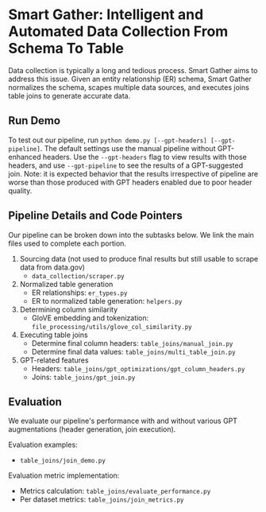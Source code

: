 # Smart Gather: Intelligent and Automated Data Collection From Schema To Table

Data collection is typically a long and tedious process. Smart Gather aims to address this issue.  Given an entity relationship (ER) schema, Smart Gather normalizes the schema, scapes multiple data sources, and executes joins table joins to generate accurate data.

## Run Demo
To test out our pipeline, run `python demo.py [--gpt-headers] [--gpt-pipeline]`. The default settings use the manual pipeline without GPT-enhanced headers. Use the `--gpt-headers` flag to view results with those headers, and use `--gpt-pipeline` to see the results of a GPT-suggested join.
Note: it is expected behavior that the results irrespective of pipeline are worse than those produced with GPT headers enabled due to poor header quality.

## Pipeline Details and Code Pointers
Our pipeline can be broken down into the subtasks below.  We link the main files used to complete each portion.
1. Sourcing data (not used to produce final results but still usable to scrape data from data.gov)
   - `data_collection/scraper.py`
2. Normalized table generation
   - ER relationships: `er_types.py`
   - ER to normalized table generation: `helpers.py`
3. Determining column similarity
   - GloVE embedding and tokenization: `file_processing/utils/glove_col_similarity.py`
4. Executing table joins
   - Determine final column headers: `table_joins/manual_join.py`
   - Determine final data values: `table_joins/multi_table_join.py`
5. GPT-related features
   - Headers: `table_joins/gpt_optimizations/gpt_column_headers.py`
   - Joins: `table_joins/gpt_join.py`

## Evaluation
We evaluate our pipeline's performance with and without various GPT augmentations (header generation, join execution).

Evaluation examples:
  - `table_joins/join_demo.py`

Evaluation metric implementation:
  - Metrics calculation: `table_joins/evaluate_performance.py`
  - Per dataset metrics: `table_joins/join_metrics.py`

